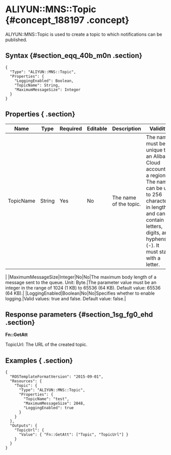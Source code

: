 # ALIYUN::MNS::Topic {#concept_188197 .concept}

ALIYUN::MNS::Topic is used to create a topic to which notifications can be published.

## Syntax {#section_eqq_40b_m0n .section}

```language-json
{
  "Type": "ALIYUN::MNS::Topic",
  "Properties": {
    "LoggingEnabled": Boolean,
    "TopicName": String,
    "MaximumMessageSize": Integer
  }
}
```

## Properties { .section}

|Name|Type|Required|Editable|Description|Validity|
|----|----|--------|--------|-----------|--------|
|TopicName|String|Yes|No|The name of the topic.| The name must be unique to an Alibaba Cloud account in a region. The name can be up to 256 characters in length and can contain letters, digits, and hyphens \(-\). It must start with a letter.

 |
|MaximumMessageSize|Integer|No|No|The maximum body length of a message sent to the queue. Unit: Byte.|The parameter value must be an integer in the range of 1024 \(1 KB\) to 65536 \(64 KB\). Default value: 65536 \(64 KB\).|
|LoggingEnabled|Boolean|No|No|Specifies whether to enable logging.|Valid values: true and false. Default value: false.|

## Response parameters {#section_1sg_fg0_ehd .section}

 **Fn::GetAtt** 

TopicUrl: The URL of the created topic.

## Examples { .section}

```language-json
{
  "ROSTemplateFormatVersion": "2015-09-01",
  "Resources": {
    "Topic": {
      "Type": "ALIYUN::MNS::Topic",
      "Properties": {
        "TopicName": "test",
        "MaximumMessageSize": 2048,
        "LoggingEnabled": true
      }
    }
  },
  "Outputs": {
    "TopicUrl": {
      "Value": { "Fn::GetAtt": ["Topic", "TopicUrl"] }
    }
  }
}
```

